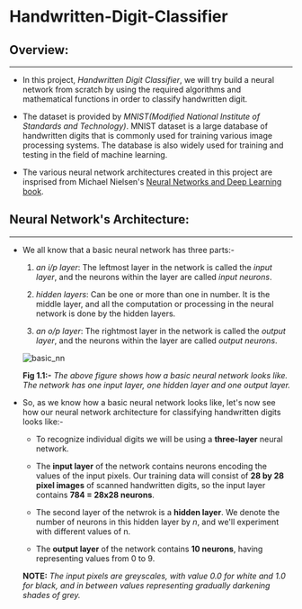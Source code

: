 # Handwritten-Digit-Classifier


## Overview:
----------

* In this project, *Handwritten Digit Classifier*, we will try build a neural network from scratch by using the required algorithms and mathematical functions in order to classify handwritten digit.

* The dataset is provided by *MNIST(Modified National Institute of Standards and Technology)*. MNIST dataset is a large database of handwritten digits that is commonly used for training various image processing systems. The database is also widely used for training and testing in the field of machine learning.

* The various neural network architectures created in this project are insprised from Michael Nielsen's [Neural Networks and Deep Learning book](http://neuralnetworksanddeeplearning.com/index.html).


## Neural Network's Architecture:
------

* We all know that a basic neural network has three parts:-
    
    1. *an i/p layer*: The leftmost layer in the network is called the *input layer*, and the neurons within the layer are called *input neurons*.
    
    2. *hidden layers*: Can be one or more than one in number. It is the middle layer, and all the computation or processing in the neural network is done by the hidden layers.
    
    3. *an o/p layer*: The rightmost layer in the network is called the *output layer*, and the neurons within the layer are called *output neurons*.
    

  ![basic_nn](https://user-images.githubusercontent.com/33928040/68084021-0a012300-fe56-11e9-8633-022a76a808e8.png)
    
    **Fig 1.1:-** *The above figure shows how a basic neural network looks like. The network has one input layer, one hidden layer and one output layer.*


* So, as we know how a basic neural network looks like, let's now see how our neural network architecture for classifying handwritten digits looks like:-
  
  * To recognize individual digits we will be using a **three-layer** neural network.
  
  * The **input layer** of the network contains neurons encoding the values of the input pixels. Our training data will consist of **28 by 28 pixel images** of scanned handwritten digits, so the input layer contains **784 = 28x28 neurons**.
  
  * The second layer of the netwrok is a **hidden layer**. We denote the number of neurons in this hidden layer by *n*, and we'll experiment with different values of n.
  
  * The **output layer** of the network contains **10 neurons**, having representing values from 0 to 9.
  
  **NOTE:** *The input pixels are greyscales, with value 0.0 for white and 1.0 for black, and in between values representing gradually darkening shades of grey.*
